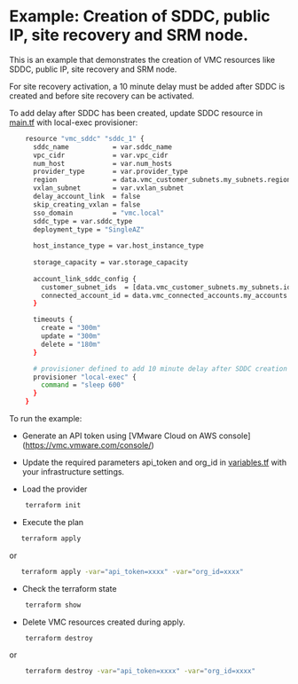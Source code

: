 # Example: Creation of SDDC, public IP, site recovery and SRM node.

This is an example that demonstrates the creation of VMC resources like SDDC, public IP, site recovery and SRM node.

For site recovery activation, a 10 minute delay must be added after SDDC is created and before site recovery can be activated.

To add delay after SDDC has been created, update SDDC resource in [main.tf](https://github.com/terraform-providers/terraform-provider-vmc/blob/master/examples/main.tf) with local-exec provisioner:

```sh
    resource "vmc_sddc" "sddc_1" { 
      sddc_name           = var.sddc_name
      vpc_cidr            = var.vpc_cidr
      num_host            = var.num_hosts
      provider_type       = var.provider_type
      region              = data.vmc_customer_subnets.my_subnets.region
      vxlan_subnet        = var.vxlan_subnet
      delay_account_link  = false
      skip_creating_vxlan = false
      sso_domain          = "vmc.local"
      sddc_type = var.sddc_type
      deployment_type = "SingleAZ"
    
      host_instance_type = var.host_instance_type
    
      storage_capacity = var.storage_capacity
    
      account_link_sddc_config {
        customer_subnet_ids  = [data.vmc_customer_subnets.my_subnets.ids[0]]
        connected_account_id = data.vmc_connected_accounts.my_accounts.id
      }

      timeouts {
        create = "300m"
        update = "300m"
        delete = "180m"
      }

      # provisioner defined to add 10 minute delay after SDDC creation to enable site recovery activation.
      provisioner "local-exec" {
        command = "sleep 600"
      }   
    }

```

To run the example:

* Generate an API token using [VMware Cloud on AWS console] (https://vmc.vmware.com/console/)

* Update the required parameters api_token and org_id in [variables.tf](https://github.com/terraform-providers/terraform-provider-vmc/blob/master/examples/variables.tf) with your infrastructure settings. 
 
* Load the provider

```sh
    terraform init
```

* Execute the plan

```sh
   terraform apply
```

or

```sh
   terraform apply -var="api_token=xxxx" -var="org_id=xxxx"
```

* Check the terraform state

```sh
    terraform show
```

* Delete VMC resources created during apply.

```sh
    terraform destroy
```

or

```sh
    terraform destroy -var="api_token=xxxx" -var="org_id=xxxx"
```
